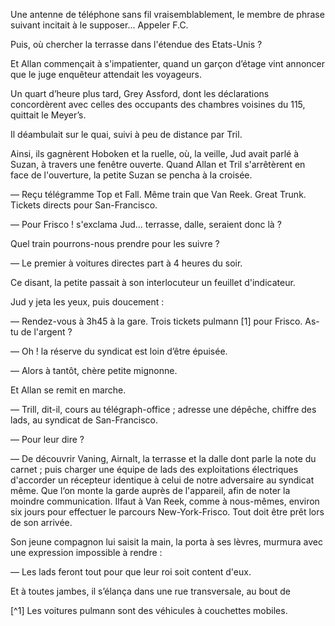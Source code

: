 Une antenne de téléphone sans fil vraisemblablement, le membre de phrase
suivant incitait à le supposer... Appeler F.C.

Puis, où chercher la terrasse dans l'étendue des Etats-Unis ?

Et Allan commençait à s'impatienter, quand un garçon d’étage vint annoncer que le juge enquêteur attendait les voyageurs.

Un quart d’heure plus tard, Grey Assford, dont les déclarations concordèrent
avec celles des occupants des chambres voisines du 115, quittait le Meyer’s.

Il déambulait sur le quai, suivi à peu de distance par Tril.

Ainsi, ils gagnèrent Hoboken et la ruelle, où, la veille, Jud avait parlé
à Suzan, à travers une fenêtre ouverte. Quand Allan et Tril s'arrêtèrent
en face de l'ouverture, la petite Suzan se pencha à la croisée.

— Reçu télégramme Top et Fall. Même train que Van Reek. Great Trunk. Tickets directs pour San-Francisco.

— Pour Frisco ! s'exclama Jud... terrasse, dalle, seraient donc là ?

Quel train pourrons-nous prendre pour les suivre ?

— Le premier à voitures directes part à 4 heures du soir.

Ce disant, la petite passait à son interlocuteur un feuillet d'indicateur.

Jud y jeta les yeux, puis doucement :

— Rendez-vous à 3h45 à la gare. Trois tickets pulmann [1] pour Frisco. As-tu de l'argent ?

— Oh ! la réserve du syndicat est loin d’être épuisée.

— Alors à tantôt, chère petite mignonne.

Et Allan se remit en marche.

— Trill, dit-il, cours au télégraph-office ; adresse une dépêche, chiffre des
lads, au syndicat de San-Francisco.

— Pour leur dire ?

— De découvrir Vaning, Airnalt, la terrasse et la dalle dont parle la note
du carnet ; puis charger une équipe de lads des exploitations électriques
d'accorder un récepteur identique à celui de notre adversaire au syndicat
même. Que l‘on monte la garde auprès de l'appareil, afin de noter la
moindre communication. Ilfaut à Van Reek, comme à nous-mêmes, environ six jours pour effectuer le parcours New-York-Frisco. Tout doit être prêt lors de son arrivée.

Son jeune compagnon lui saisit la main, la porta à ses lèvres, murmura
avec une expression impossible à rendre :

— Les lads feront tout pour que leur roi soit content d'eux.

Et à toutes jambes, il s’élança dans une rue transversale, au bout de

[^1] Les voitures pulmann sont des véhicules à couchettes mobiles.
